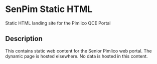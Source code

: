 # SenPim Static HTML
Static HTML landing site for the Pimlico QCE Portal

## Description
This contains static web content for the Senior Pimlico web portal.
The dynamic page is hosted elsewhere.
No data is hosted in this content.


